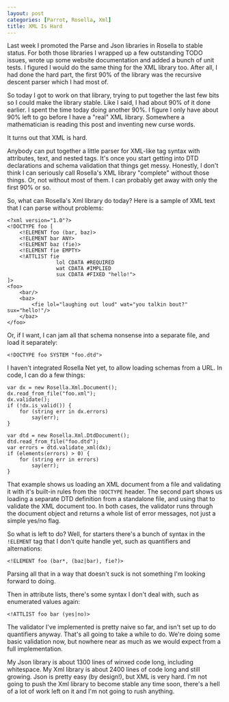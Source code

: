```yaml
---
layout: post
categories: [Parrot, Rosella, Xml]
title: XML Is Hard
---
```


Last week I promoted the Parse and Json libraries in Rosella to stable status.
For both those libraries I wrapped up a few outstanding TODO issues, wrote up
some website documentation and added a bunch of unit tests. I figured I would
do the same thing for the XML library too. After all, I had done the hard part,
the first 90% of the library was the recursive descent parser which I had most
of.

So today I got to work on that library, trying to put together the last few
bits so I could make the library stable. Like I said, I had about 90% of it
done earlier. I spent the time today doing another 90%. I figure I only have
about 90% left to go before I have a "real" XML library. Somewhere a
mathematician is reading this post and inventing new curse words.

It turns out that XML is hard.

Anybody can put together a little parser for XML-like tag syntax with
attributes, text, and nested tags. It's once you start getting into DTD
declarations and schema validation that things get messy. Honestly, I don't
think I can seriously call Rosella's XML library "complete" without those
things. Or, not without most of them. I can probably get away with only the
first 90% or so.

So, what can Rosella's Xml library do today? Here is a sample of XML text that
I can parse without problems:

    <?xml version="1.0"?>
    <!DOCTYPE foo [
        <!ELEMENT foo (bar, baz)>
        <!ELEMENT bar ANY>
        <!ELEMENT baz (fie)>
        <!ELEMENT fie EMPTY>
        <!ATTLIST fie
                    lol CDATA #REQUIRED
                    wat CDATA #IMPLIED
                    sux CDATA #FIXED "hello!">
    ]>
    <foo>
        <bar/>
        <baz>
            <fie lol="laughing out loud" wat="you talkin bout?" sux="hello!"/>
        </baz>
    </foo>

Or, if I want, I can jam all that schema nonsense into a separate file, and load
it separately:

    <!DOCTYPE foo SYSTEM "foo.dtd">

I haven't integrated Rosella Net yet, to allow loading schemas from a URL. In
code, I can do a few things:

    var dx = new Rosella.Xml.Document();
    dx.read_from_file("foo.xml");
    dx.validate();
    if (!dx.is_valid()) {
        for (string err in dx.errors)
            say(err);
    }

    var dtd = new Rosella.Xml.DtdDocument();
    dtd.read_from_file("foo.dtd");
    var errors = dtd.validate_xml(dx);
    if (elements(errors) > 0) {
        for (string err in errors)
            say(err);
    }

That example shows us loading an XML document from a file and validating it with
it's built-in rules from the `!DOCTYPE` header. The second part shows us loading
a separate DTD definition from a standalone file, and using that to validate the
XML document too. In both cases, the validator runs through the document object
and returns a whole list of error messages, not just a simple yes/no flag.

So what is left to do? Well, for starters there's a bunch of syntax in the
`!ELEMENT` tag that I don't quite handle yet, such as quantifiers and
alternations:

    <!ELEMENT foo (bar*, (baz|bar), fie?)>

Parsing all that in a way that doesn't suck is not something I'm looking forward
to doing.

Then in attribute lists, there's some syntax I don't deal with, such as
enumerated values again:

    <!ATTLIST foo bar (yes|no)>

The validator I've implemented is pretty naive so far, and isn't set up to do
quantifiers anyway. That's all going to take a while to do. We're doing some
basic validation now, but nowhere near as much as we would expect from a full
implementation.

My Json library is about 1300 lines of winxed code long, including whitespace.
My Xml library is about 2400 lines of code long and still growing. Json is
pretty easy (by design!), but XML is very hard. I'm not going to push the Xml
library to become stable any time soon, there's a hell of a lot of work left on
it and I'm not going to rush anything.
